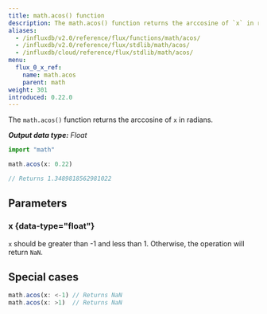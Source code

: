 ```yaml
---
title: math.acos() function
description: The math.acos() function returns the arccosine of `x` in radians.
aliases:
  - /influxdb/v2.0/reference/flux/functions/math/acos/
  - /influxdb/v2.0/reference/flux/stdlib/math/acos/
  - /influxdb/cloud/reference/flux/stdlib/math/acos/
menu:
  flux_0_x_ref:
    name: math.acos
    parent: math
weight: 301
introduced: 0.22.0
---
```


The `math.acos()` function returns the arccosine of `x` in radians.

_**Output data type:** Float_

```js
import "math"

math.acos(x: 0.22)

// Returns 1.3489818562981022
```

## Parameters

### x {data-type="float"}
`x` should be greater than -1 and less than 1.
Otherwise, the operation will return `NaN`.

## Special cases
```js
math.acos(x: <-1) // Returns NaN
math.acos(x: >1)  // Returns NaN
```

